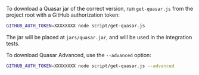 To download a Quasar jar of the correct version, run `get-quasar.js` from the
project root  with a GitHub authorization token:

```sh
GITHUB_AUTH_TOKEN=XXXXXXXX node script/get-quasar.js
```

The jar will be placed at `jars/quasar.jar`, and will be used in the
integration tests.

To download Quasar Advanced, use the `--advanced` option:

```sh
GITHUB_AUTH_TOKEN=XXXXXXXX node script/get-quasar.js --advanced
```
